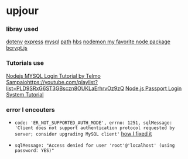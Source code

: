 # upjour





### libray used
[dotenv](https://www.npmjs.com/package/dotenv)
[express](https://www.npmjs.com/package/express)
[mysql](https://www.npmjs.com/package/mysql)
[path](https://www.npmjs.com/package/path)
[hbs](https://www.npmjs.com/package/hbs)
[nodemon my favorite node package](https://www.npmjs.com/package/nodemon)
[bcrypt.js](https://github.com/dcodeIO/bcrypt.js#bcryptjs)


### Tutorials use
[Nodejs MYSQL Login Tutorial  by Telmo Sampaio](https://www.example.com)https://youtube.com/playlist?list=PLD9SRxG6ST3GBsczn8OUKLaErhrvOz9zQ
[ Node.js Passport Login System Tutorial ](https://www.youtube.com/watch?v=-RCnNyD0L-s&t=20s)

### error I encouters 
- `code: 'ER_NOT_SUPPORTED_AUTH_MODE',
  errno: 1251,
  sqlMessage: 'Client does not support authentication protocol requested by server; consider upgrading MySQL client'` [how I fixed it](https://stackoverflow.com/questions/52815608/er-not-supported-auth-mode-client-does-not-support-authentication-protocol-requ)

- `sqlMessage: "Access denied for user 'root'@'localhost' (using password: YES)"`








